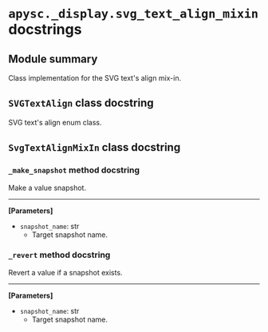 # `apysc._display.svg_text_align_mixin` docstrings

## Module summary

Class implementation for the SVG text's align mix-in.

## `SVGTextAlign` class docstring

SVG text's align enum class.

## `SvgTextAlignMixIn` class docstring

### `_make_snapshot` method docstring

Make a value snapshot.<hr>

**[Parameters]**

- `snapshot_name`: str
  - Target snapshot name.

### `_revert` method docstring

Revert a value if a snapshot exists.<hr>

**[Parameters]**

- `snapshot_name`: str
  - Target snapshot name.